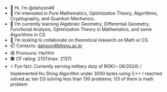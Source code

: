 - 👋 Hi, I’m @dahoon46
- 👀 I’m interested in Pure Mathematics, Optimization Theory, Algorithms, Cryptography, and Quantum Mechanics.
- 🌱 I’m currently learning Algebraic Geometry, Differential Geometry, Functional Analysis, Optimization Theory in Mathematics, and some Algorithms in CS.
- 💞️ I’m looking to collaborate on theoretical research on Math or CS.
- 📫 Contacts: dahoon46@snu.ac.kr
- 😄 Pronouns: He/Him
- 🟧 CF rating: 2137(max: 2137)
- ⚡ Fun fact: Currently serving military duty of ROK(~ 06/2024) / Implemented Hu Shing Algorithm under 3000 bytes using C++ / reached solved.ac tier D3 solving less than 130 problems; 1/3 of them is math problem


<!---
dahoon46/dahoon46 is a ✨ special ✨ repository because its `README.md` (this file) appears on your GitHub profile.
You can click the Preview link to take a look at your changes.
--->
